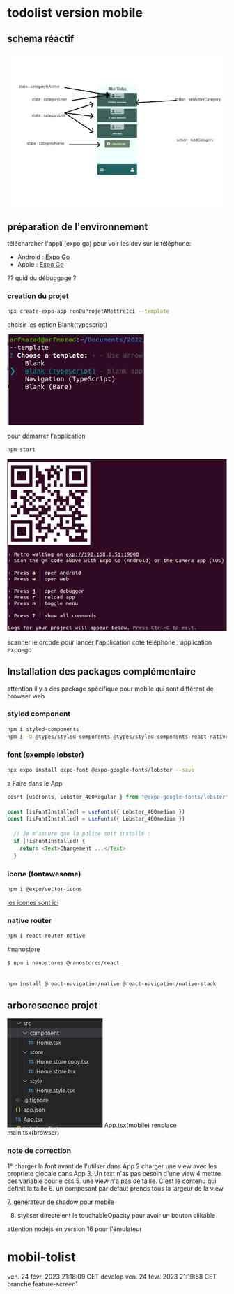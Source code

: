 # todolist version mobile

## schema réactif

![schéma réactif](./image/Todolist-mobil-home.png)

## préparation de l'environnement

télécharcher l'appli (expo go) pour voir les dev sur le téléphone:

- Android : [Expo Go](https://play.google.com/store/apps/details?id=host.exp.exponent&gl=US)
- Apple : [Expo Go](https://apps.apple.com/us/app/expo-go/id982107779)

?? quid du débuggage ?

### creation du projet

```bash
npx create-expo-app nonDuProjetAMettreIci --template
```

choisir les option Blank(typescript)

![](./image/choixInstall.png)

pour démarrer l'application

```bash
npm start
```

![qrcode appli](./image/qrcode.png)

scanner le qrcode pour lancer l'application coté téléphone : application expo-go

## Installation des packages complémentaire

attention il y a des package spécifique pour mobile qui sont différent de browser web

### styled component

```bash
npm i styled-components
npm i -D @types/styled-components @types/styled-components-react-native
```

### font (exemple lobster)

```bash
npx expo install expo-font @expo-google-fonts/lobster --save
```

a Faire dans le App

```js
cosnt [useFonts, Lobster_400Regular } from "@expo-google-fonts/lobster";/// a vérifier

const [isFontInstalled] = useFonts({ Lobster_400medium })
const [isFontInstalled] = useFonts({ Lobster_400medium })

  // Je m'assure que la police soit installé :
  if (!isFontInstalled) {
    return <Text>Chargement ...</Text>
  }


```

### icone (fontawesome)

```bash
npm i @expo/vector-icons
```

[les icones sont ici](https://icons.expo.fyi/)

### native router

```bash
npm i react-router-native
```

#nanostore

```bash
$ npm i nanostores @nanostores/react
```

```sh

npm install @react-navigation/native @react-navigation/native-stack

```

## arborescence projet

![Arborescence projet](./image/arboPorjet.png)
App.tsx(mobile) renplace main.tsx(browser)

### note de correction

1° charger la font avant de l'utilser dans App
2 charger une view avec les propriete globale dans App 3. Un text n'as pas besoin d'une view
4 mettre des variable pourle css 5. une view n'a pas de taille. C'est le contenu qui définit la taille 6. un composant par défaut prends tous la largeur de la view

[7. générateur de shadow pour mobile](https://ethercreative.github.io/react-native-shadow-generator/)

8. styliser directelent le touchableOpacity pour avoir un bouton clikable

attention nodejs en version 16 pour l'émulateur
# mobil-tolist
ven. 24 févr. 2023 21:18:09 CET
develop
ven. 24 févr. 2023 21:19:58 CET
branche feature-screen1
